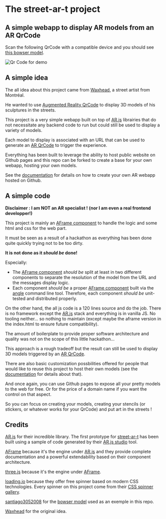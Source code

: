 # The street-ar-t project

## A simple webapp to display AR models from an AR QrCode

Scan the following QrCode with a compatible device and you should see [this bowser model](https://sketchfab.com/3d-models/bowser-fa17f94ae350416f86c35db7c0e129c3).

![Qr Code for demo](https://github.com/nihilux-org/street-ar-t/raw/main/docs/img/qr-street-ar-t-demo.png "Qr Code for the demo")

## A simple idea

The all idea about this project came from [Waxhead](https://www.instagram.com/waxheadart), a street artist from Montréal.

He wanted to use [Augmented Reality QrCode](https://medium.com/chialab-open-source/how-to-deliver-ar-on-the-web-only-with-a-qr-code-e24b7b61f8cb) to display 3D models of his sculptures in the streets.

This project is a very simple webapp built on top of [AR.js](https://github.com/AR-js-org/AR.js/) librairies that do not necessitate any backend code to run but could still be used to display a variety of models.

Each model to display is associated with an URL that can be used to generate an [AR QrCode](https://medium.com/chialab-open-source/how-to-deliver-ar-on-the-web-only-with-a-qr-code-e24b7b61f8cb) to trigger the experience.

Everything has been built to leverage the ability to host public website on Github pages and this repo can be forked to create a base for your own webapp, hosting your own models.

See the [documentation](./docs) for details on how to create your own AR webapp hosted on Github.

## A simple code

**Disclaimer : I am NOT an AR specialist ! (nor I am even a real frontend developper!)**

This project is mainly an [AFrame component](https://aframe.io/docs/1.2.0/core/component.html) to handle the logic and some html and css for the web part.

It must be seen as a result of a hackathon as everything has been done quite quickly trying not to be too dirty.

**It is not done as it *should be* done!**

Especially:
* The [AFrame component](https://aframe.io/docs/1.2.0/core/component.html) *should be* split at least in two different components to separate the resolution of the model from the URL and the messages display logic. 
* Each component *should be* a proper [AFrame component](https://aframe.io/docs/1.2.0/core/component.html) built via the [angle](https://www.npmjs.com/package/angle/) command line tool. Therefore, each component *should be* unit-tested and distributed properly.

On the other hand, the all js code is a 120 lines source and do the job. There is no framework except the [AR.js](https://github.com/AR-js-org/AR.js/) stack and everything is in vanilla JS. No tooling neither... so nothing to maintain (except maybe the aframe version in the index.html to ensure future compatibility).

The amount of boilerplate to provide proper software architecture and quality was not on the scope of this little hackathon...

This approach is a rough tradeoff but the result can still be used to display 3D models triggered by an [AR QrCode](https://medium.com/chialab-open-source/how-to-deliver-ar-on-the-web-only-with-a-qr-code-e24b7b61f8cb).

There are also basic customization possbilities offered for people that would like to reuse this project to host their own models (see the [documentation](./docs) for details about that).

And once again, you can use Github pages to expose all your pretty models to the web for free. Or for the price of a domain name if you want the control on that aspect.

So you can focus on creating your models, creating your stencils (or stickers, or whatever works for your QrCode) and put art in the streets !

## Credits

[AR.js](https://github.com/AR-js-org/AR.js/) for their incredible library. The first prototype for [street-ar-t](https://github.com/nihilux-org/street-ar-t) has been built using a sample of code generated by their [AR.js studio](https://ar-js-org.github.io/studio/) tool.

[AFrame](https://aframe.io) because it's the engine under [AR.js](https://github.com/AR-js-org/AR.js/) and they provide complete documentation and a powerful extendability based on their component architecture.

[three.js](https://threejs.org) because it's the engine under [AFrame](https://aframe.io).

[loading.io](https://loading.io) because they offer free spinner based on modern CSS technologies. Every spinner on this project come from their [CSS spinner gallery](https://loading.io/css/).

[santiago3052008](https://sketchfab.com/santiago3052008) for the [bowser model](https://sketchfab.com/3d-models/bowser-fa17f94ae350416f86c35db7c0e129c3) used as an exemple in this repo.

[Waxhead](https://www.instagram.com/waxheadart) for the original idea.
